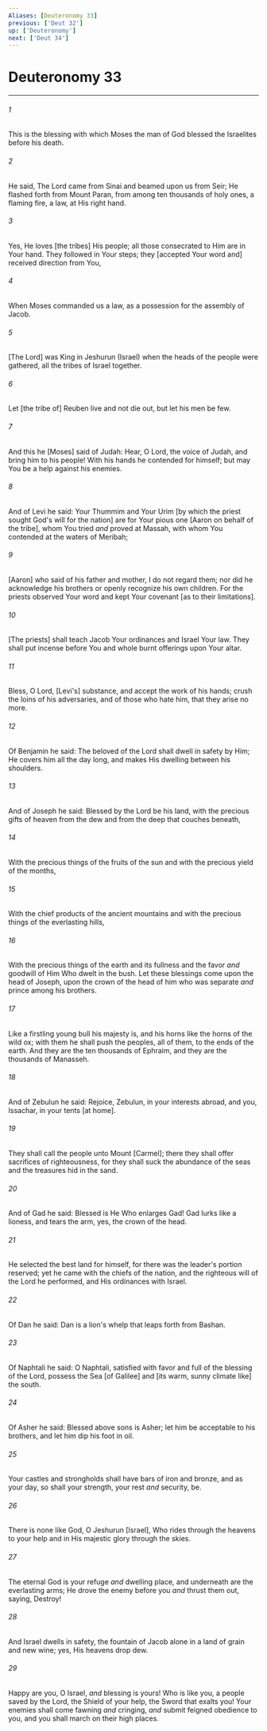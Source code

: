 ```yaml
---
Aliases: [Deuteronomy 33]
previous: ['Deut 32']
up: ['Deuteronomy']
next: ['Deut 34']
---
```

# Deuteronomy 33

***














###### 1 






This is the blessing with which Moses the man of God blessed the Israelites before his death. 













###### 2 






He said, The Lord came from Sinai and beamed upon us from Seir; He flashed forth from Mount Paran, from among ten thousands of holy ones, a flaming fire, a law, at His right hand. 













###### 3 






Yes, He loves [the tribes] His people; all those consecrated to Him are in Your hand. They followed in Your steps; they [accepted Your word and] received direction from You, 













###### 4 






When Moses commanded us a law, as a possession for the assembly of Jacob. 













###### 5 






[The Lord] was King in Jeshurun (Israel) when the heads of the people were gathered, all the tribes of Israel together. 













###### 6 






Let [the tribe of] Reuben live and not die out, but let his men be few. 













###### 7 






And this he [Moses] said of Judah: Hear, O Lord, the voice of Judah, and bring him to his people! With his hands he contended for himself; but may You be a help against his enemies. 













###### 8 






And of Levi he said: Your Thummim and Your Urim [by which the priest sought God's will for the nation] are for Your pious one [Aaron on behalf of the tribe], whom You tried _and_ proved at Massah, with whom You contended at the waters of Meribah; 













###### 9 






[Aaron] who said of his father and mother, I do not regard them; nor did he acknowledge his brothers or openly recognize his own children. For the priests observed Your word and kept Your covenant [as to their limitations]. 













###### 10 






[The priests] shall teach Jacob Your ordinances and Israel Your law. They shall put incense before You and whole burnt offerings upon Your altar. 













###### 11 






Bless, O Lord, [Levi's] substance, and accept the work of his hands; crush the loins of his adversaries, and of those who hate him, that they arise no more. 













###### 12 






Of Benjamin he said: The beloved of the Lord shall dwell in safety by Him; He covers him all the day long, and makes His dwelling between his shoulders. 













###### 13 






And of Joseph he said: Blessed by the Lord be his land, with the precious gifts of heaven from the dew and from the deep that couches beneath, 













###### 14 






With the precious things of the fruits of the sun and with the precious yield of the months, 













###### 15 






With the chief products of the ancient mountains and with the precious things of the everlasting hills, 













###### 16 






With the precious things of the earth and its fullness and the favor _and_ goodwill of Him Who dwelt in the bush. Let these blessings come upon the head of Joseph, upon the crown of the head of him who was separate _and_ prince among his brothers. 













###### 17 






Like a firstling young bull his majesty is, and his horns like the horns of the wild ox; with them he shall push the peoples, all of them, to the ends of the earth. And they are the ten thousands of Ephraim, and they are the thousands of Manasseh. 













###### 18 






And of Zebulun he said: Rejoice, Zebulun, in your interests abroad, and you, Issachar, in your tents [at home]. 













###### 19 






They shall call the people unto Mount [Carmel]; there they shall offer sacrifices of righteousness, for they shall suck the abundance of the seas and the treasures hid in the sand. 













###### 20 






And of Gad he said: Blessed is He Who enlarges Gad! Gad lurks like a lioness, and tears the arm, yes, the crown of the head. 













###### 21 






He selected the best land for himself, for there was the leader's portion reserved; yet he came with the chiefs of the nation, and the righteous will of the Lord he performed, and His ordinances with Israel. 













###### 22 






Of Dan he said: Dan is a lion's whelp that leaps forth from Bashan. 













###### 23 






Of Naphtali he said: O Naphtali, satisfied with favor and full of the blessing of the Lord, possess the Sea [of Galilee] and [its warm, sunny climate like] the south. 













###### 24 






Of Asher he said: Blessed above sons is Asher; let him be acceptable to his brothers, and let him dip his foot in oil. 













###### 25 






Your castles and strongholds shall have bars of iron and bronze, and as your day, so shall your strength, your rest _and_ security, be. 













###### 26 






There is none like God, O Jeshurun [Israel], Who rides through the heavens to your help and in His majestic glory through the skies. 













###### 27 






The eternal God is your refuge _and_ dwelling place, and underneath are the everlasting arms; He drove the enemy before you _and_ thrust them out, saying, Destroy! 













###### 28 






And Israel dwells in safety, the fountain of Jacob alone in a land of grain and new wine; yes, His heavens drop dew. 













###### 29 






Happy are you, O Israel, _and_ blessing is yours! Who is like you, a people saved by the Lord, the Shield of your help, the Sword that exalts you! Your enemies shall come fawning _and_ cringing, _and_ submit feigned obedience to you, and you shall march on their high places.
